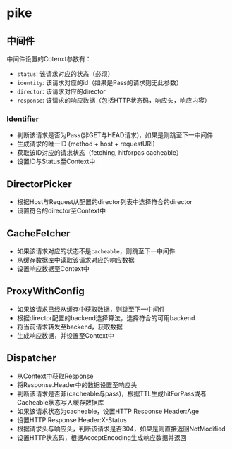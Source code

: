 # pike


## 中间件

中间件设置的Cotenxt参数有：

- `status`: 该请求对应的状态（必须）
- `identity`: 该请求对应的id（如果是Pass的请求则无此参数）
- `director`: 该请求对应的director
- `response`: 该请求的响应数据（包括HTTP状态码，响应头，响应内容）


### Identifier

- 判断该请求是否为Pass(非GET与HEAD请求)，如果是则跳至下一中间件
- 生成请求的唯一ID (method + host + requestURI)
- 获取该ID对应的请求状态（fetching, hitforpas cacheable）
- 设置ID与Status至Context中


## DirectorPicker

- 根据Host与Request从配置的director列表中选择符合的director
- 设置符合的director至Context中

## CacheFetcher

- 如果该请求对应的状态不是`cacheable`，则跳至下一中间件
- 从缓存数据库中读取该请求对应的响应数据
- 设置响应数据至Context中

## ProxyWithConfig

- 如果该请求已经从缓存中获取数据，则跳至下一中间件
- 根据director配置的backend选择算法，选择符合的可用backend
- 将当前请求转发至backend，获取数据
- 生成响应数据，并设置至Context中

## Dispatcher

- 从Context中获取Response
- 将Response.Header中的数据设置至响应头
- 判断该请求是否非(cacheable与pass)，根据TTL生成hitForPass或者Cacheable状态写入缓存数据库
- 如果该请求状态为cacheable，设置HTTP Response Header:Age
- 设置HTTP Response Header:X-Status 
- 根据请求头与响应头，判断该请求是否304，如果是则直接返回NotModified
- 设置HTTP状态码，根据AcceptEncoding生成响应数据并返回
